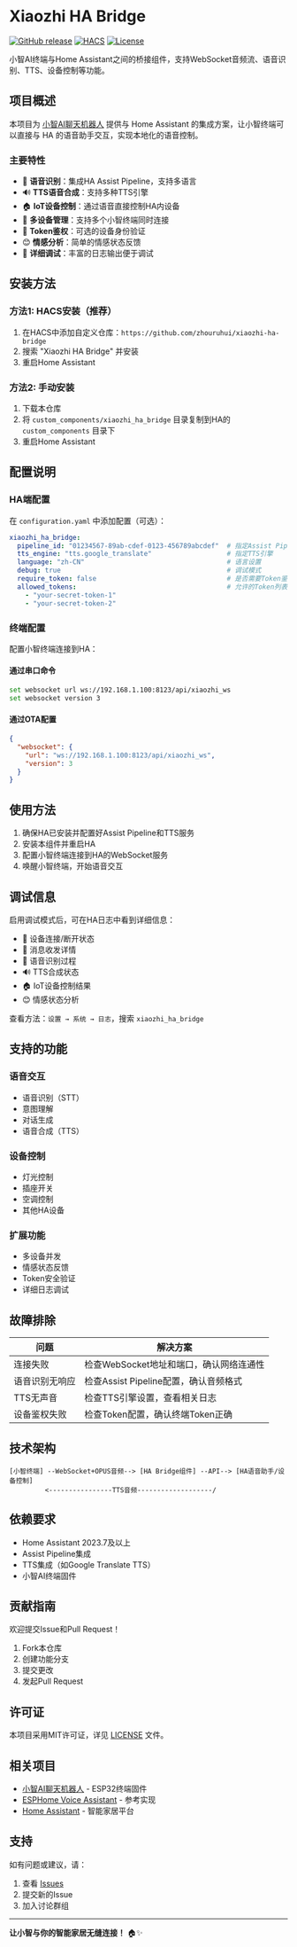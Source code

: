 # Xiaozhi HA Bridge

[![GitHub release](https://img.shields.io/github/release/zhouruhui/xiaozhi-ha-bridge.svg)](https://github.com/zhouruhui/xiaozhi-ha-bridge/releases)
[![HACS](https://img.shields.io/badge/HACS-Custom-orange.svg)](https://github.com/hacs/integration)
[![License](https://img.shields.io/github/license/zhouruhui/xiaozhi-ha-bridge.svg)](LICENSE)

小智AI终端与Home Assistant之间的桥接组件，支持WebSocket音频流、语音识别、TTS、设备控制等功能。

## 项目概述

本项目为 [小智AI聊天机器人](https://github.com/78/xiaozhi-esp32) 提供与 Home Assistant 的集成方案，让小智终端可以直接与 HA 的语音助手交互，实现本地化的语音控制。

### 主要特性

- 🎤 **语音识别**：集成HA Assist Pipeline，支持多语言
- 🔊 **TTS语音合成**：支持多种TTS引擎
- 🏠 **IoT设备控制**：通过语音直接控制HA内设备
- 📱 **多设备管理**：支持多个小智终端同时连接
- 🔐 **Token鉴权**：可选的设备身份验证
- 😊 **情感分析**：简单的情感状态反馈
- 🐛 **详细调试**：丰富的日志输出便于调试

## 安装方法

### 方法1: HACS安装（推荐）

1. 在HACS中添加自定义仓库：`https://github.com/zhouruhui/xiaozhi-ha-bridge`
2. 搜索 "Xiaozhi HA Bridge" 并安装
3. 重启Home Assistant

### 方法2: 手动安装

1. 下载本仓库
2. 将 `custom_components/xiaozhi_ha_bridge` 目录复制到HA的 `custom_components` 目录下
3. 重启Home Assistant

## 配置说明

### HA端配置

在 `configuration.yaml` 中添加配置（可选）：

```yaml
xiaozhi_ha_bridge:
  pipeline_id: "01234567-89ab-cdef-0123-456789abcdef"  # 指定Assist Pipeline ID
  tts_engine: "tts.google_translate"                   # 指定TTS引擎
  language: "zh-CN"                                    # 语言设置
  debug: true                                          # 调试模式
  require_token: false                                 # 是否需要Token鉴权
  allowed_tokens:                                      # 允许的Token列表
    - "your-secret-token-1"
    - "your-secret-token-2"
```

### 终端配置

配置小智终端连接到HA：

#### 通过串口命令
```bash
set websocket url ws://192.168.1.100:8123/api/xiaozhi_ws
set websocket version 3
```

#### 通过OTA配置
```json
{
  "websocket": {
    "url": "ws://192.168.1.100:8123/api/xiaozhi_ws",
    "version": 3
  }
}
```

## 使用方法

1. 确保HA已安装并配置好Assist Pipeline和TTS服务
2. 安装本组件并重启HA
3. 配置小智终端连接到HA的WebSocket服务
4. 唤醒小智终端，开始语音交互

## 调试信息

启用调试模式后，可在HA日志中看到详细信息：

- 🔗 设备连接/断开状态
- 📨 消息收发详情
- 🎤 语音识别过程
- 🔊 TTS合成状态
- 🏠 IoT设备控制结果
- 😊 情感状态分析

查看方法：`设置 → 系统 → 日志`，搜索 `xiaozhi_ha_bridge`

## 支持的功能

### 语音交互
- 语音识别（STT）
- 意图理解
- 对话生成
- 语音合成（TTS）

### 设备控制
- 灯光控制
- 插座开关
- 空调控制
- 其他HA设备

### 扩展功能
- 多设备并发
- 情感状态反馈
- Token安全验证
- 详细日志调试

## 故障排除

| 问题 | 解决方案 |
|------|----------|
| 连接失败 | 检查WebSocket地址和端口，确认网络连通性 |
| 语音识别无响应 | 检查Assist Pipeline配置，确认音频格式 |
| TTS无声音 | 检查TTS引擎设置，查看相关日志 |
| 设备鉴权失败 | 检查Token配置，确认终端Token正确 |

## 技术架构

```
[小智终端] --WebSocket+OPUS音频--> [HA Bridge组件] --API--> [HA语音助手/设备控制]
         <----------------TTS音频-------------------/
```

## 依赖要求

- Home Assistant 2023.7及以上
- Assist Pipeline集成
- TTS集成（如Google Translate TTS）
- 小智AI终端固件

## 贡献指南

欢迎提交Issue和Pull Request！

1. Fork本仓库
2. 创建功能分支
3. 提交更改
4. 发起Pull Request

## 许可证

本项目采用MIT许可证，详见 [LICENSE](LICENSE) 文件。

## 相关项目

- [小智AI聊天机器人](https://github.com/78/xiaozhi-esp32) - ESP32终端固件
- [ESPHome Voice Assistant](https://esphome.io/components/voice_assistant.html) - 参考实现
- [Home Assistant](https://www.home-assistant.io/) - 智能家居平台

## 支持

如有问题或建议，请：

1. 查看 [Issues](https://github.com/zhouruhui/xiaozhi-ha-bridge/issues)
2. 提交新的Issue
3. 加入讨论群组

---

**让小智与你的智能家居无缝连接！** 🏠✨ 